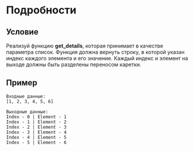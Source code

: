 # Подробности

## **Условие**

Реализуй функцию **get_details**, которая принимает в качестве параметра список. Функция должна вернуть строку, в которой указан индекс каждого элемента и его значение. Каждый индекс и элемент на выходе должны быть разделены переносом каретки.

## Пример

```
Входные данные:
[1, 2, 3, 4, 5, 6]

Выходные данные:
Index - 0 | Element - 1
Index - 1 | Element - 2
Index - 2 | Element - 3
Index - 3 | Element - 4
Index - 4 | Element - 5
Index - 5 | Element - 6
```